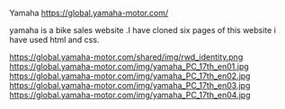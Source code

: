 Yamaha https://global.yamaha-motor.com/


yamaha is a bike sales website .I have cloned six pages of this website i have used html and css.

https://global.yamaha-motor.com/shared/img/rwd_identity.png
https://global.yamaha-motor.com/img/yamaha_PC_17th_en01.jpg
https://global.yamaha-motor.com/img/yamaha_PC_17th_en02.jpg
https://global.yamaha-motor.com/img/yamaha_PC_17th_en03.jpg
https://global.yamaha-motor.com/img/yamaha_PC_17th_en04.jpg 